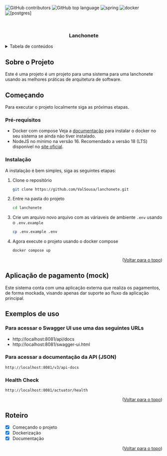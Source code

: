 <a name="readme-top"></a>

<!--
*** Template baseado em https://github.com/othneildrew/Best-README-Template 
-->

![GitHub contributors](https://img.shields.io/github/contributors/ValSousa/lanchonete?style=for-the-badge)
![GitHub top language](https://img.shields.io/github/languages/top/ValSousa/lanchonete?style=for-the-badge)
![spring](https://img.shields.io/badge/Spring-6DB33F?style=for-the-badge&logo=spring&logoColor=white)
![docker](https://img.shields.io/badge/Docker-2496ED?style=for-the-badge&logo=docker&logoColor=white)
![[postgres]](https://img.shields.io/badge/PostgreSQL-316192?style=for-the-badge&logo=postgresql&logoColor=white)



<!-- TITULO DO PROJETO -->
<br />
<div align="center">
  <h3 align="center">Lanchonete</h3>
</div>



<!-- TABELA DE CONTEUDOS -->
<details>
  <summary>Tabela de conteúdos</summary>
  <ol>
    <li>
      <a href="#sobre-o-projeto">Sobre o Projeto</a>
    </li>
    <li>
      <a href="#começando">Começando</a>
      <ul>
        <li><a href="#pré-requisitos">Pré-requisitos</a></li>
        <li><a href="#instalação">Instalação</a></li>
      </ul>
    </li>
    <li><a href="#exemplos-de-uso">Exemplos de uso</a></li>
    <li><a href="#roteiro">Roteiro</a></li>
  </ol>
</details>



<!-- SOBRE O PROJETO -->
## Sobre o Projeto

Este é uma projeto é um projeto para uma sistema para uma lanchonete usando as melhores práticas de arquitetura de software. 


<!-- COMECANDO -->
## Começando

Para executar o projeto localmente siga as próximas etapas.

### Pré-requisitos

* Docker com compose
  Veja a [documentação](https://docs.docker.com/engine/install/) para instalar o docker no seu sistema se ainda não tiver instalado.
* NodeJS no mínimo na versão 16. Recomendado a versão 18 (LTS) disponível no [site oficial](https://nodejs.org/en).

### Instalação

A instalação é bem simples, siga as seguintes etapas:

1. Clone o repositório
   ```sh
   git clone https://github.com/ValSousa/lanchonete.git
   ```
2. Entre na pasta do projeto
   ```sh
   cd lanchonete
   ```
3. Crie um arquivo novo arquivo com as váriaveis de ambiente `.env` usando o `.env.example`
   ```sh
   cp .env.example .env
   ```
4. Agora execute o projeto usando o docker compose
   ```sh
   docker compose up
   ```

<p align="right">(<a href="#readme-top">Voltar para o topo</a>)</p>

<!-- Aplicação de pagamento (mock) -->
## Aplicação de pagamento (mock)

Este sistema conta com uma aplicação externa que realiza os pagamentos, de forma mockada, visando apenas dar suporte ao fluxo da aplicação principal.

<!-- EXEMPLOS DE USO -->
## Exemplos de uso

### Para acessar o Swagger UI use uma das seguintes URLs
- http://localhost:8081/api/docs
- http://localhost:8081/swagger-ui.html

### Para acessar a documentação da API (JSON)
    http://localhost:8081/v3/api-docs

### Health Check
    http://localhost:8081/actuator/health

<p align="right">(<a href="#readme-top">Voltar para o topo</a>)</p>



<!-- ROTEIRO -->
## Roteiro

- [x] Começando o projeto
- [x] Dockerização
- [x] Documentação

<p align="right">(<a href="#readme-top">Voltar para o topo</a>)</p>
